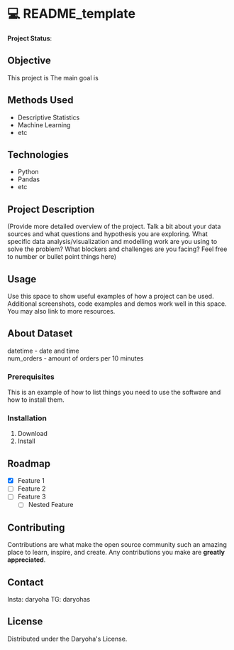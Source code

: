 # 💻 README_template

**Project Status**: 

## Objective  
This project is 
The main goal is 

## Methods Used
* Descriptive Statistics
* Machine Learning
* etc

## Technologies
* Python
* Pandas
* etc

## Project Description
(Provide more detailed overview of the project. Talk a bit about your data sources and what questions and hypothesis you are exploring. What specific data analysis/visualization and modelling work are you using to solve the problem? What blockers and challenges are you facing? Feel free to number or bullet point things here)

## Usage
Use this space to show useful examples of how a project can be used. Additional screenshots, code examples and demos work well in this space. You may also link to more resources.

## About Dataset
datetime - date and time   
num_orders - amount of orders per 10 minutes

### Prerequisites

This is an example of how to list things you need to use the software and how to install them.

### Installation

1. Download
2. Install

## Roadmap

- [x] Feature 1
- [ ] Feature 2
- [ ] Feature 3
    - [ ] Nested Feature
    
## Contributing

Contributions are what make the open source community such an amazing place to learn, inspire, and create. Any contributions you make are **greatly appreciated**.

## Contact

Insta: daryoha
TG: daryohas

## License

Distributed under the Daryoha's License.
